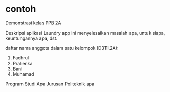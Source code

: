 # contoh
Demonstrasi kelas PPB 2A

Deskripsi aplikasi
Laundry app ini menyelesaikan masalah apa, untuk siapa, keuntungannya apa, dst.

daftar nama anggota dalam satu kelompok (D3TI.2A):
1. Fachrul
2. Pralienka
3. Bani
4. Muhamad


Program Studi Apa
Jurusan
Politeknik apa
